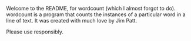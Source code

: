 Welcome to the README, for wordcount (which I almost forgot to do).
wordcount is a program that counts the instances of a particular word in a line of text.
It was created with much love by Jim Patt.

Please use responsibly.
